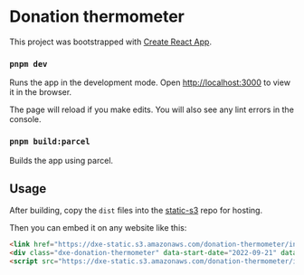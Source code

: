 # Donation thermometer

This project was bootstrapped with [Create React App](https://github.com/facebook/create-react-app).

### `pnpm dev`

Runs the app in the development mode.
Open [http://localhost:3000](http://localhost:3000) to view it in the browser.

The page will reload if you make edits.
You will also see any lint errors in the console.

### `pnpm build:parcel`

Builds the app using parcel.

## Usage

After building, copy the `dist` files into the
[static-s3](https://github.com/dxe/static-s3/tree/master/donation-thermometer) repo for hosting.

Then you can embed it on any website like this:

```html
<link href="https://dxe-static.s3.amazonaws.com/donation-thermometer/index.css" rel="stylesheet" />
<div class="dxe-donation-thermometer" data-start-date="2022-09-21" data-goal="25000"></div>
<script src="https://dxe-static.s3.amazonaws.com/donation-thermometer/index.js"></script>
```
